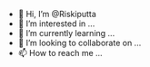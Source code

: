 - 👋 Hi, I’m @Riskiputta
- 👀 I’m interested in ...
- 🌱 I’m currently learning ...
- 💞️ I’m looking to collaborate on ...
- 📫 How to reach me ...

<!---
Riskiputta/Riskiputta is a ✨ special ✨ repository because its `README.md` (this file) appears on your GitHub profile.
You can click the Preview link to take a look at your changes.
--->
